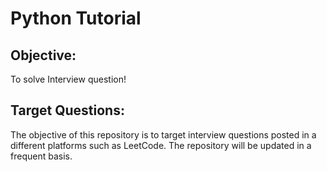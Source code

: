 # Python Tutorial

## Objective: 

To solve Interview question!

## Target Questions:

The objective of this repository is to target interview questions posted in a different platforms such as LeetCode. 
The repository will be updated in a frequent basis. 

